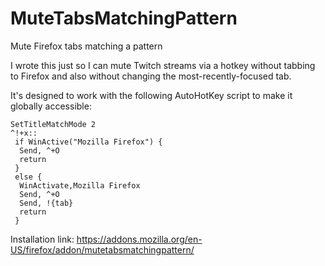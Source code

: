 # MuteTabsMatchingPattern
Mute Firefox tabs matching a pattern

I wrote this just so I can mute Twitch streams via a hotkey without tabbing to Firefox and also without changing the most-recently-focused tab.

It's designed to work with the following AutoHotKey script to make it globally accessible:

```autohotkey
SetTitleMatchMode 2
^!+x::
 if WinActive("Mozilla Firefox") {
  Send, ^+O
  return
 }
 else {
  WinActivate,Mozilla Firefox
  Send, ^+O
  Send, !{tab}
  return
 }
 ```

Installation link: https://addons.mozilla.org/en-US/firefox/addon/mutetabsmatchingpattern/
